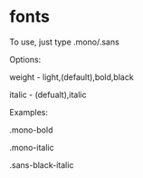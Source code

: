 # fonts

To use, just type .mono/.sans


Options:

weight - light,(default),bold,black

italic - (defualt),italic


Examples: 

.mono-bold

.mono-italic

.sans-black-italic

